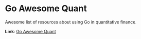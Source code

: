 # Go Awesome Quant
Awesome list of resources about using Go in quantitative finance.

**Link**: [Go Awesome Quant](https://github.com/goex-top/awesome-go-quant)
